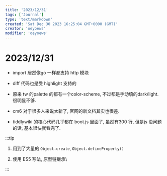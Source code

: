 ```yaml
---
title: '2023/12/31'
tags: ['Journal']
type: 'text/markdown'
created: 'Sat Dec 30 2023 16:25:04 GMT+0000 (GMT)'
creator: 'oeyoews'
modifier: 'oeyoews'
---
```


# 2023/12/31

* import 居然像go 一样都支持 http 模块

* diff 代码也是受 highlight 支持的

* 原来 tw 的palette 的都有一个color-scheme, 不过都是手动填的dark/light. 很明显不够.

* cm6 对于很多人来说太新了, 官网的新文档其实也很差.

* tiddlywiki 的核心代码几乎都在 boot.js 里面了, 虽然有300 行, 但是js 没问题的话, 基本很快就看完了.

:::tip

1. 用到了大量的 `Object.create`, `Object.defineProperty()`

1. 使用 ES5 写法, 原型链继承\

:::
